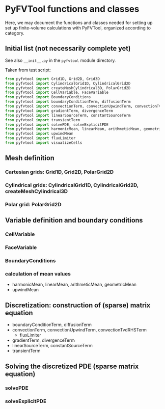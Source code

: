 # PyFVTool functions and classes

Here, we may document the functions and classes needed for setting up set up finite-volume calculations with PyFVTool, organized according to category.

## Initial list (not necessarily complete yet)

See also `__init__.py` in the `pyfvtool` module directory.

Taken from test script:

```python
from pyfvtool import Grid1D, Grid2D, Grid3D
from pyfvtool import CylindricalGrid1D, CylindricalGrid2D
from pyfvtool import createMeshCylindrical3D, PolarGrid2D
from pyfvtool import CellVariable, FaceVariable
from pyfvtool import BoundaryConditions
from pyfvtool import boundaryConditionTerm, diffusionTerm
from pyfvtool import convectionTerm, convectionUpwindTerm, convectionTvdRHSTerm
from pyfvtool import gradientTerm, divergenceTerm
from pyfvtool import linearSourceTerm, constantSourceTerm
from pyfvtool import transientTerm
from pyfvtool import solvePDE, solveExplicitPDE
from pyfvtool import harmonicMean, linearMean, arithmeticMean, geometricMean
from pyfvtool import upwindMean
from pyfvtool import fluxLimiter
from pyfvtool import visualizeCells
```

## Mesh definition

### Cartesian grids: Grid1D, Grid2D, PolarGrid2D

### Cylindrical grids: CylindricalGrid1D, CylindricalGrid2D, createMeshCylindrical3D

### Polar grid: PolarGrid2D


## Variable definition and boundary conditions

### CellVariable

### FaceVariable

### BoundaryConditions

### calculation of mean values

- harmonicMean, linearMean, arithmeticMean, geometricMean
- upwindMean


## Discretization: construction of (sparse) matrix equation

- boundaryConditionTerm, diffusionTerm
- convectionTerm, convectionUpwindTerm, convectionTvdRHSTerm
	- fluxLimiter
- gradientTerm, divergenceTerm
- linearSourceTerm, constantSourceTerm
- transientTerm



## Solving the discretized PDE (sparse matrix equation)

### solvePDE

### solveExplicitPDE

